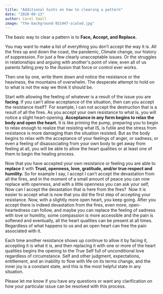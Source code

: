 ```yaml
---
title: "Additional hints on how to clearing a pattern"
date: "2020-09-13"
author: Carol Small
image: "the-background-931447-scaled.jpg"
---
```


The basic way to clear a pattern is to **Face, Accept, and Replace.**

You may want to make a list of everything you don’t accept the way it is. All
the fires up and down the coast, the pandemic, Climate change, our history of
suppression. For just a few clearly unacceptable issues. Or the struggles in
relationships and arguing with another's point of view, even all of us parents
falling prey to the illusion that force or control ever works.

Then one by one, write them down and notice the resistance or the heaviness, the
mountains of overwhelm. The desperate attempt to hold on to what is not the way
we think it should be.

Start with allowing the feeling of whatever is a result of the issue you are
**facing**. If you can’t allow acceptance of the situation, then can you accept
the resistance itself?  For example, I can not accept the destruction that is a
result of all the fires. As you accept your own resistance to what is, you will
notice a slight heart-opening. **Acceptance in any form begins to relax the body
and open the heart.** It is like priming the pump, preparing you to begin to
relax enough to realize that resisting what IS, is futile and the stress from
resistance is more damaging than the situation resisted. But as the body begins
to relax with the acceptance of your feelings of anger, or sadness, or even a
feeling of disassociating from your own body to get away from feeling at all,
you will be able to allow the heart qualities or at least one of them to begin
the healing process.

Now that you have accepted your own resistance or feeling you are able to
**replace** it with **Trust, openness, love, gratitude, and/or true respect and
humility.** So for example I say, I accept I can’t accept the devastation from
all the fires, and in the moment of a small amount of peace you can now replace
with openness, and with a little openness you can ask your self, Now can I
accept the devastation that is here from the fires?  Now it is easier to accept
what is now that you did the first step of accepting your resistance. Now, with
a slightly more open heart, you keep going. After you accept there is indeed
devastation from the fires, even more, open-heartedness can follow, and maybe
you can replace the feeling of sadness with love or humility, some compassion is
more accessible and the pain is softened and eventually, all the heart qualities
can be present at all times. Regardless of what happens to us and an open heart
can free the pain associated with it.

Each time another resistance shows up continue to allow it by facing it,
accepting it is what it is, and then replacing it with one or more of the heart
qualities begins the opening to the True Self full of unconditional love
regardless of circumstance. Self and other judgment, expectations, entitlement,
and an inability to flow with life on its terms change, and the inner joy is a
constant state, and this is the most helpful state in any situation.

Please let me know if you have any questions or want any clarification on how
your particular issue can be resolved with this process.
